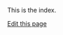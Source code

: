 ---
---

This is the index.

<a href="{{site.github.repository_url}}/edit/master/{{page.path}}">Edit this page</a>

